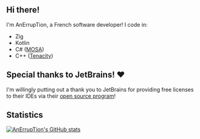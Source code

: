 ## Hi there!

I'm AnErrupTion, a French software developer! I code in:
- Zig
- Kotlin
- C# ([MOSA](https://github.com/mosa/MOSA-Project))
- C++ ([Tenacity](https://codeberg.org/tenacityteam/tenacity))

## Special thanks to JetBrains! ♥️

I'm willingly putting out a thank you to JetBrains for providing free licenses to their IDEs via their [open source program](https://jb.gg/OpenSourceSupport)!

## Statistics
[![AnErrupTion's GitHub stats](https://github-readme-stats.vercel.app/api?username=AnErrupTion&theme=synthwave&show_icons=true)](https://github.com/anuraghazra/github-readme-stats)
